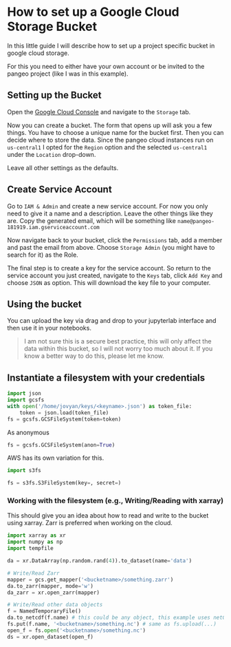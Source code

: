 # How to set up a Google Cloud Storage Bucket

In this little guide I will describe how to set up a project specific bucket in google cloud storage. 

For this you need to either have your own account or be invited to the pangeo project (like I was in this example).

## Setting up the Bucket
Open the [Google Cloud Console](https://console.cloud.google.com/) and navigate to the `Storage` tab.

Now you can create a bucket. The form that opens up will ask you a few things. You have to choose a unique name for the bucket first. Then you can decide where to store the data. Since the pangeo cloud instances run on `us-central1` I opted for the `Region` option and the selected `us-central1` under the `Location` drop-down.

Leave all other settings as the defaults.

## Create Service Account
Go to `IAM & Admin` and create a new service account. For now you only need to give it a name and a description. Leave the other things like they are. Copy the generated email, which will be something like `name@pangeo-181919.iam.gserviceaccount.com`

Now navigate back to your bucket, click the `Permissions` tab, add a member and past the email from above. Choose `Storage Admin` (you might have to search for it) as the Role.

The final step is to create a key for the service account. So return to the service account you just created, navigate to the `Keys` tab, click `Add Key` and choose `JSON` as option. This will download the key file to your computer.

## Using the bucket

You can upload the key via drag and drop to your jupyterlab interface and then use it in your notebooks.
> I am not sure this is a secure best practice, this will only affect the data within this bucket, so I will not worry too much about it. If you know a better way to do this, please let me know.

## Instantiate a filesystem with your credentials

```python
import json
import gcsfs
with open('/home/jovyan/keys/<keyname>.json') as token_file:
    token = json.load(token_file)
fs = gcsfs.GCSFileSystem(token=token)
```

As anonymous

```python
fs = gcsfs.GCSFileSystem(anon=True)
```

AWS has its own variation for this.

```python
import s3fs

fs = s3fs.S3FileSystem(key=, secret=)

```

### Working with the filesystem (e.g., Writing/Reading with xarray)
This should give you an idea about how to read and write to the bucket using xarray. Zarr is preferred when working on the cloud.  

```python
import xarray as xr
import numpy as np
import tempfile

da = xr.DataArray(np.random.rand(4)).to_dataset(name='data')

# Write/Read Zarr
mapper = gcs.get_mapper('<bucketname>/something.zarr')
da.to_zarr(mapper, mode='w')
da_zarr = xr.open_zarr(mapper)

# Write/Read other data objects
f = NamedTemporaryFile()
da.to_netcdf(f.name) # this could be any object, this example uses netCDF
fs.put(f.name, '<bucketname>/something.nc') # same as fs.upload(...)
open_f = fs.open('<bucketname>/something.nc')
ds = xr.open_dataset(open_f)
``` 